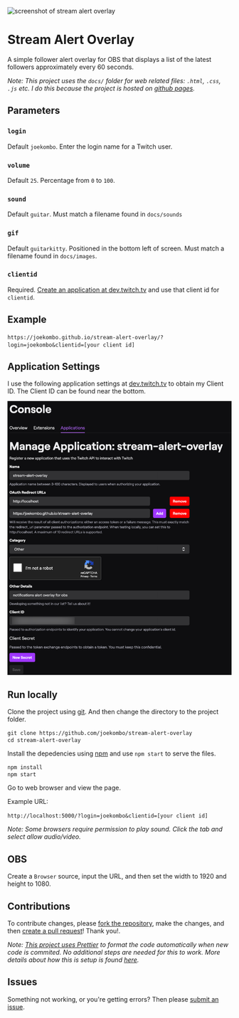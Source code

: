 ![screenshot of stream alert overlay](screenshot.png)

# Stream Alert Overlay

A simple follower alert overlay for OBS that displays a list of the latest followers approximately every 60 seconds.

_Note: This project uses the `docs/` folder for web related files: `.html`, `.css`, `.js` etc. I do this because the project is hosted on [github pages](https://pages.github.com/)._

## Parameters

### `login`

Default `joekombo`. Enter the login name for a Twitch user.

### `volume`

Default `25`. Percentage from `0` to `100`.

### `sound`

Default `guitar`. Must match a filename found in `docs/sounds`

### `gif`

Default `guitarkitty`. Positioned in the bottom left of screen. Must match a filename found in `docs/images`.

### `clientid`

Required. [Create an application at dev.twitch.tv](https://dev.twitch.tv) and use that client id for `clientid`.

## Example

`https://joekombo.github.io/stream-alert-overlay/?login=joekombo&clientid=[your client id]`

## Application Settings

I use the following application settings at [dev.twitch.tv](https://dev.twitch.tv) to obtain my Client ID. The Client ID can be found near the bottom.

![screenshot of dev.twitch.tv settings](twitch-app-settings.png)

## Run locally

Clone the project using [git](https://git-scm.com). And then change the directory to the project folder.

```
git clone https://github.com/joekombo/stream-alert-overlay
cd stream-alert-overlay
```

Install the depedencies using [npm](https://www.npmjs.com/) and use `npm start` to serve the files.

```
npm install
npm start
```

Go to web browser and view the page.

Example URL:

`http://localhost:5000/?login=joekombo&clientid=[your client id]`

_Note: Some browsers require permission to play sound. Click the tab and select allow audio/video._

## OBS

Create a `Browser` source, input the URL, and then set the width to 1920 and height to 1080.

## Contributions

To contribute changes, please [fork the repository](https://help.github.com/en/github/getting-started-with-github/fork-a-repo), make the changes, and then [create a pull request](https://help.github.com/en/github/collaborating-with-issues-and-pull-requests/creating-a-pull-request)! Thank you!.

_Note: [This project uses Prettier](https://prettier.io/) to format the code automatically when new code is commited. No additional steps are needed for this to work. More details about how this is setup is found [here](https://create-react-app.dev/docs/setting-up-your-editor/#formatting-code-automatically)._

## Issues

Something not working, or you're getting errors? Then please [submit an issue](https://help.github.com/en/github/managing-your-work-on-github/creating-an-issue).
